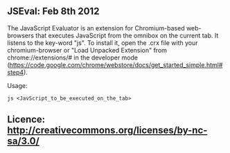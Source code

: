 JSEval: Feb 8th 2012
-----------------------------------------------------------
The JavaScript Evaluator is an extension for Chromium-based web-browsers that executes JavaScript from the omnibox on the current tab.
It listens to the key-word "js".
To install it, open the .crx file with your chromium-browser or "Load Unpacked Extension" from chrome://extensions/# in the developer mode (https://code.google.com/chrome/webstore/docs/get_started_simple.html#step4).

Usage:

    js <JavScript_to_be_executed_on_the_tab>

Licence: http://creativecommons.org/licenses/by-nc-sa/3.0/
-----------------------------------------------------------
